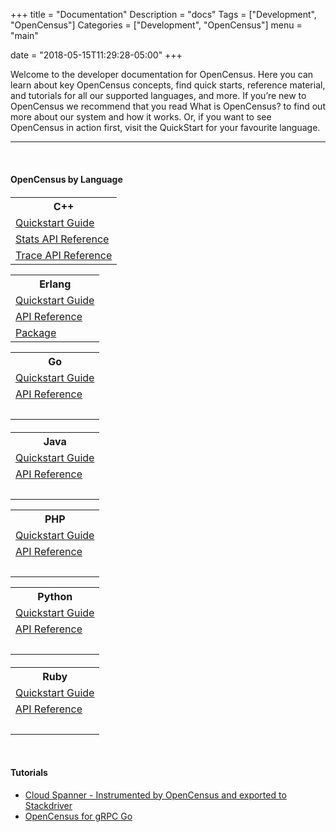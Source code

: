 +++
title = "Documentation"
Description = "docs"
Tags = ["Development", "OpenCensus"]
Categories = ["Development", "OpenCensus"]
menu = "main"

date = "2018-05-15T11:29:28-05:00"
+++

Welcome to the developer documentation for OpenCensus. Here you can learn about key OpenCensus concepts, find quick starts, reference material, and tutorials for all our supported languages, and more. If you’re new to OpenCensus we recommend that you read What is OpenCensus? to find out more about our system and how it works. Or, if you want to see OpenCensus in action first, visit the QuickStart for your favourite language.  

---

&nbsp;  
#### OpenCensus by Language

<div class="col-md-12 box" style="margin-top:20px">
	<div class="col-md-4 box" id="docbox">
		<table>
			<tr>
				<th data-label="C++:">C++</th>
			</tr>
			<tr>
				<td><a href="/cpp">Quickstart Guide</a></td>
			</tr>
			<tr>
				<td><a href="https://github.com/census-instrumentation/opencensus-cpp/blob/master/opencensus/stats/README.md" target="_blank">Stats API Reference</a></td>
			</tr>
			<tr>
				<td><a href="https://github.com/census-instrumentation/opencensus-cpp/blob/master/opencensus/trace/README.md" target="_blank">Trace API Reference</a></td>
			</tr>
		</table>
	</div>
	<div class="col-md-4 box" id="docbox">
		<table>
			<tr>
				<th data-label="Erlang:">Erlang</th>
			</tr>
			<tr>
				<td><a href="/erlang">Quickstart Guide</a></td>
			</tr>
			<tr>
				<td><a href="https://hexdocs.pm/opencensus/0.3.1/" target="_blank">API Reference</a></td>
			</tr>
			<tr>
				<td><a href="https://hex.pm/packages/opencensus" target="_blank">Package</a></td>
			</tr>
		</table>
	</div>
	<div class="col-md-4 box" id="docbox">
		<table>
			<tr>
				<th>Go</th>
			</tr>
			<tr>
				<td><a href="/go">Quickstart Guide</a></td>
			</tr>
			<tr>
				<td><a href="https://godoc.org/go.opencensus.io" target="_blank">API Reference</a></td>
			</tr>
			<tr>
				<td>&nbsp;</td>
			</tr>
		</table>
	</div>
</div>
<div class="col-md-12 box" style="margin-top:20px">
	<div class="col-md-4 box" id="docbox" style="align:left;">
		<table>
			<tr>
				<th>Java</th>
			</tr>
			<tr>
				<td><a href="/java">Quickstart Guide</a></td>
			</tr>
			<tr>
				<td><a href="https://www.javadoc.io/doc/io.opencensus/opencensus-api/0.13.2" target="_blank">API Reference</a></td>
			</tr>
			<tr>
				<td>&nbsp;</td>
			</tr>
		</table>
	</div>
	<div class="col-md-4 box" id="docbox">
		<table>
			<tr>
				<th>PHP</th>
			</tr>
			<tr>
				<td><a href="/php">Quickstart Guide</a></td>
			</tr>
			<tr>
				<td><a href="https://packagist.org/packages/opencensus/opencensus" target="_blank">API Reference</a></td>
			</tr>
			<tr>
				<td>&nbsp;</td>
			</tr>
		</table>
	</div>
	<div class="col-md-4 box" id="docbox">
		<table>
			<tr>
				<th>Python</th>
			</tr>
			<tr>
			<td><a href="/python">Quickstart Guide</td>
			</tr>
			<tr>
				<td><a href="https://census-instrumentation.github.io/opencensus-python/trace/api/index.html" target="_blank">API Reference</a></td>
			</tr>
			<tr>
				<td>&nbsp;</td>
			</tr>
		</table>
	</div>
</div>
<div class="col-md-12 box" style="margin-top:20px">
	<div class="col-md-4 box" id="docbox">
		<table>
			<tr>
				<th>Ruby</th>
			</tr>
			<tr>
				<td><a href="/ruby">Quickstart Guide</a></td>
			</tr>
			<tr>
				<td><a href="https://www.rubydoc.info/gems/opencensus" target="_blank">API Reference</a></td>
			</tr>
			<tr>
				<td>&nbsp;</td>
			</tr>
		</table>
	</div>
</div>


<br clear="both">

#### Tutorials

* [Cloud Spanner - Instrumented by OpenCensus and exported to Stackdriver][1]  
* [OpenCensus for gRPC Go][2]


[1]: https://medium.com/@orijtech/cloud-spanner-instrumented-by-opencensus-and-exported-to-stackdriver-6ed61ed6ab4e
[2]: /gogrpc
